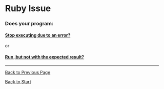 # Ruby Issue

### Does your program:

#### [Stop executing due to an error?](stop)

or

#### [Run, but not with the expected result?](run)

---
[Back to Previous Page](..)

[Back to Start](https://github.com/bitmakerlabs/debugging-guide/blob/master)

